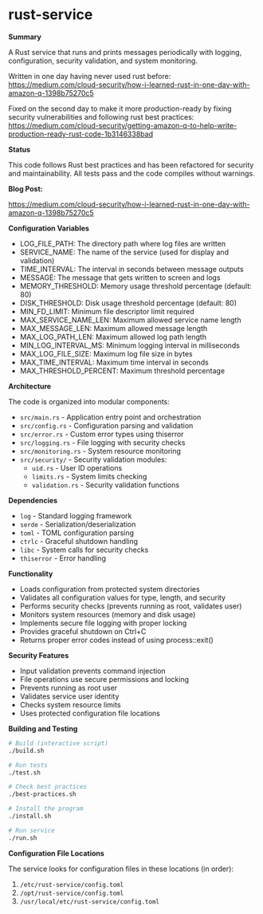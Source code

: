 # rust-service

__Summary__

A Rust service that runs and prints messages periodically with logging, configuration, security validation, and system monitoring.

Written in one day having never used rust before:
https://medium.com/cloud-security/how-i-learned-rust-in-one-day-with-amazon-q-1398b75270c5

Fixed on the second day to make it more production-ready by fixing security vulnerabilities and following rust best practices:
https://medium.com/cloud-security/getting-amazon-q-to-help-write-production-ready-rust-code-1b3146338bad

__Status__

This code follows Rust best practices and has been refactored for security and maintainability. All tests pass and the code compiles without warnings.

__Blog Post:__

https://medium.com/cloud-security/how-i-learned-rust-in-one-day-with-amazon-q-1398b75270c5

__Configuration Variables__

* LOG_FILE_PATH: The directory path where log files are written
* SERVICE_NAME: The name of the service (used for display and validation)
* TIME_INTERVAL: The interval in seconds between message outputs
* MESSAGE: The message that gets written to screen and logs
* MEMORY_THRESHOLD: Memory usage threshold percentage (default: 80)
* DISK_THRESHOLD: Disk usage threshold percentage (default: 80)
* MIN_FD_LIMIT: Minimum file descriptor limit required
* MAX_SERVICE_NAME_LEN: Maximum allowed service name length
* MAX_MESSAGE_LEN: Maximum allowed message length
* MAX_LOG_PATH_LEN: Maximum allowed log path length
* MIN_LOG_INTERVAL_MS: Minimum logging interval in milliseconds
* MAX_LOG_FILE_SIZE: Maximum log file size in bytes
* MAX_TIME_INTERVAL: Maximum time interval in seconds
* MAX_THRESHOLD_PERCENT: Maximum threshold percentage

__Architecture__

The code is organized into modular components:

* `src/main.rs` - Application entry point and orchestration
* `src/config.rs` - Configuration parsing and validation
* `src/error.rs` - Custom error types using thiserror
* `src/logging.rs` - File logging with security checks
* `src/monitoring.rs` - System resource monitoring
* `src/security/` - Security validation modules:
  * `uid.rs` - User ID operations
  * `limits.rs` - System limits checking
  * `validation.rs` - Security validation functions

__Dependencies__

* `log` - Standard logging framework
* `serde` - Serialization/deserialization
* `toml` - TOML configuration parsing
* `ctrlc` - Graceful shutdown handling
* `libc` - System calls for security checks
* `thiserror` - Error handling

__Functionality__

* Loads configuration from protected system directories
* Validates all configuration values for type, length, and security
* Performs security checks (prevents running as root, validates user)
* Monitors system resources (memory and disk usage)
* Implements secure file logging with proper locking
* Provides graceful shutdown on Ctrl+C
* Returns proper error codes instead of using process::exit()

__Security Features__

* Input validation prevents command injection
* File operations use secure permissions and locking
* Prevents running as root user
* Validates service user identity
* Checks system resource limits
* Uses protected configuration file locations

__Building and Testing__

```bash
# Build (interactive script)
./build.sh

# Run tests
./test.sh

# Check best practices
./best-practices.sh

# Install the program
./install.sh

# Run service
./run.sh
```

__Configuration File Locations__

The service looks for configuration files in these locations (in order):
1. `/etc/rust-service/config.toml`
2. `/opt/rust-service/config.toml`
3. `/usr/local/etc/rust-service/config.toml`

